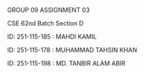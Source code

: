 GROUP 09 ASSIGNMENT 03

CSE 62nd Batch Section D

ID: 251-115-185 : MAHDI KAMIL

ID: 251-115-178 : MUHAMMAD TAHSIN KHAN

ID: 251-115-198 : MD. TANBIR ALAM ABIR

